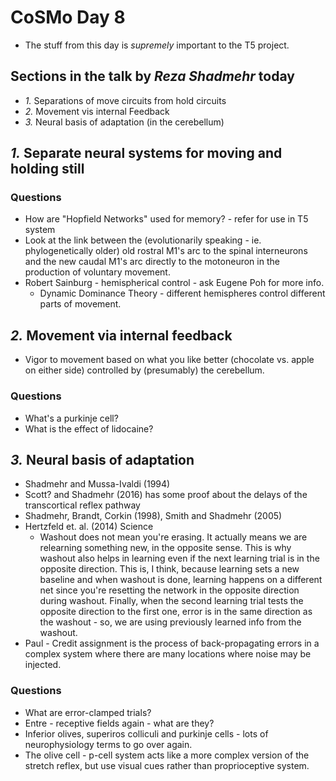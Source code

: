 # CoSMo Day 8
* The stuff from this day is *supremely* important to the T5 project.
## Sections in the talk by *Reza Shadmehr* today
* *1.* Separations of move circuits from hold circuits
* *2.* Movement vis internal Feedback
* *3.* Neural basis of adaptation (in the cerebellum)

## *1.* Separate neural systems for moving and holding still

### Questions
* How are "Hopfield Networks" used for memory? - refer for use in T5 system
* Look at the link between the (evolutionarily speaking - ie. phylogenetically older) old rostral M1's arc to the spinal interneurons and the new caudal M1's arc directly to the motoneuron in the production of voluntary movement.
* Robert Sainburg - hemispherical control - ask Eugene Poh for more info.
  * Dynamic Dominance Theory - different hemispheres control different parts of movement.

## *2.* Movement via internal feedback
* Vigor to movement based on what you like better (chocolate vs. apple on either side) controlled by (presumably) the cerebellum.

### Questions
* What's a purkinje cell?
* What is the effect of lidocaine?

## *3.* Neural basis of adaptation
* Shadmehr and Mussa-Ivaldi (1994)
* Scott? and Shadmehr (2016) has some proof about the delays of the transcortical reflex pathway
* Shadmehr, Brandt, Corkin (1998), Smith and Shadmehr (2005)
* Hertzfeld et. al. (2014) Science
  * Washout does not mean you're erasing. It actually means we are relearning something new, in the opposite sense. This is why washout also helps in learning even if the next learning trial is in the opposite direction. This is, I think, because learning sets a new baseline and when washout is done, learning happens on a different net since you're resetting the network in the opposite direction during washout. Finally, when the second learning trial tests the opposite direction to the first one, error is in the same direction as the washout - so, we are using previously learned info from the washout.
* Paul - Credit assignment is the process of back-propagating errors in a complex system where there are many locations where noise may be injected.

### Questions
* What are error-clamped trials?
* Entre - receptive fields again - what are they?
* Inferior olives, superiros colliculi and purkinje cells - lots of neurophysiology terms to go over again.
* The olive cell - p-cell system acts like a more complex version of the stretch reflex, but use visual cues rather than proprioceptive system.
